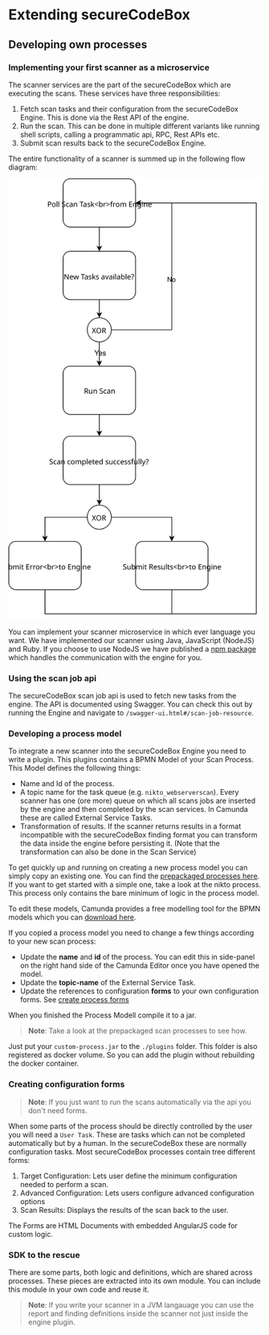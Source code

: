 # Extending secureCodeBox

## Developing own processes

### Implementing your first scanner as a microservice

The scanner services are the part of the secureCodeBox which are executing the scans. These services have three responsibilities:

1. Fetch scan tasks and their configuration from the secureCodeBox Engine. This is done via the Rest API of the engine.
2. Run the scan. This can be done in multiple different variants like running shell scripts, calling a programmatic api, RPC, Rest APIs etc.
3. Submit scan results back to the secureCodeBox Engine.

The entire functionality of a scanner is summed up in the following flow diagram:

![Scanner functionality](../resources/scanner-functionality.svg "Scanner functionality flow diagram")

You can implement your scanner microservice in which ever language you want. We have implemented our scanner using Java, JavaScript (NodeJS) and Ruby. If you choose to use NodeJS we have published a [npm package](https://www.npmjs.com/package/@securecodebox/scanner-scaffolding) which handles the communication with the engine for you.

### Using the scan job api

The secureCodeBox scan job api is used to fetch new tasks from the engine.
The API is documented using Swagger. You can check this out by running the Engine and navigate to `/swagger-ui.html#/scan-job-resource`.

### Developing a process model

To integrate a new scanner into the secureCodeBox Engine you need to write a plugin. This plugins contains a BPMN Model of your Scan Process. This Model defines the following things:

* Name and Id of the process.
* A topic name for the task queue (e.g. `nikto_webserverscan`). Every scanner has one (ore more) queue on which all scans jobs are inserted by the engine and then completed by the scan services. In Camunda these are called External Service Tasks.
* Transformation of results. If the scanner returns results in a format incompatible with the secureCodeBox finding format you can transform the data inside the engine before persisting it. (Note that the transformation can also be done in the Scan Service)

To get quickly up and running on creating a new process model you can simply copy an existing one. You can find the [prepackaged processes here](https://github.com/secureCodeBox/engine/tree/master/scb-scanprocesses). If you want to get started with a simple one, take a look at the nikto process. This process only contains the bare minimum of logic in the process model. 

To edit these models, Camunda provides a free modelling tool for the BPMN models which you can [download here](https://camunda.com/download/modeler/).

If you copied a process model you need to change a few things according to your new scan process:

* Update the **name** and **id** of the process. You can edit this in side-panel on the right hand side of the Camunda Editor once you have opened the model.
* Update the **topic-name** of the External Service Task.
* Update the references to configuration **forms** to your own configuration forms. See [create process forms](#create-process-forms)

When you finished the Process Modell compile it to a jar. 
> **Note**: Take a look at the prepackaged scan processes to see how.

Just put your `custom-process.jar` to the `./plugins` folder. This folder is also registered as docker volume. So you can add the plugin without rebuilding the docker container.

### Creating configuration forms

> **Note**: If you just want to run the scans automatically via the api you don't need forms.

When some parts of the process should be directly controlled by the user you will need a `User Task`. These are tasks which can not be completed automatically but by a human. In the secureCodeBox these are normally configuration tasks. Most secureCodeBox processes contain tree different forms:

1. Target Configuration: Lets user define the minimum configuration needed to perform a scan.
2. Advanced Configuration: Lets users configure advanced configuration options
3. Scan Results: Displays the results of the scan back to the user.

The Forms are HTML Documents with embedded AngularJS code for custom logic.

### SDK to the rescue

There are some parts, both logic and definitions, which are shared across processes. These pieces are extracted into its own module. You can include this module in your own code and reuse it.

> **Note**: If you write your scanner in a JVM langauage you can use the report and finding definitions inside the scanner not just inside the engine plugin.
